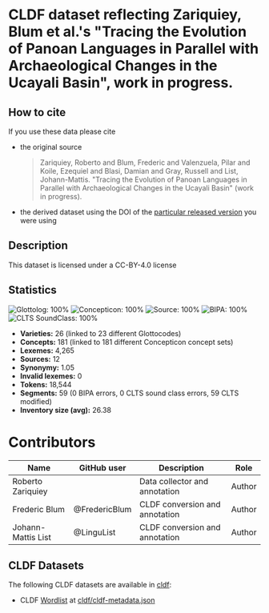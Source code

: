 # CLDF dataset reflecting Zariquiey, Blum et al.'s "Tracing the Evolution of Panoan Languages in Parallel with Archaeological Changes in the Ucayali Basin", work in progress.

## How to cite

If you use these data please cite
- the original source
  > Zariquiey, Roberto and Blum, Frederic and Valenzuela, Pilar and Koile, Ezequiel and Blasi, Damian and Gray, Russell and List, Johann-Mattis. "Tracing the Evolution of Panoan Languages in Parallel with Archaeological Changes in the Ucayali Basin" (work in progress).
- the derived dataset using the DOI of the [particular released version](../../releases/) you were using

## Description


This dataset is licensed under a CC-BY-4.0 license

## Statistics


![Glottolog: 100%](https://img.shields.io/badge/Glottolog-100%25-brightgreen.svg "Glottolog: 100%")
![Concepticon: 100%](https://img.shields.io/badge/Concepticon-100%25-brightgreen.svg "Concepticon: 100%")
![Source: 100%](https://img.shields.io/badge/Source-100%25-brightgreen.svg "Source: 100%")
![BIPA: 100%](https://img.shields.io/badge/BIPA-100%25-brightgreen.svg "BIPA: 100%")
![CLTS SoundClass: 100%](https://img.shields.io/badge/CLTS%20SoundClass-100%25-brightgreen.svg "CLTS SoundClass: 100%")

- **Varieties:** 26 (linked to 23 different Glottocodes)
- **Concepts:** 181 (linked to 181 different Concepticon concept sets)
- **Lexemes:** 4,265
- **Sources:** 12
- **Synonymy:** 1.05
- **Invalid lexemes:** 0
- **Tokens:** 18,544
- **Segments:** 59 (0 BIPA errors, 0 CLTS sound class errors, 59 CLTS modified)
- **Inventory size (avg):** 26.38

# Contributors

Name | GitHub user | Description | Role |
--- | --- | --- | --- |
Roberto Zariquiey | | Data collector and annotation | Author |
Frederic Blum | @FredericBlum | CLDF conversion and annotation | Author |
Johann-Mattis List | @LinguList| CLDF conversion and annotation | Author |




## CLDF Datasets

The following CLDF datasets are available in [cldf](cldf):

- CLDF [Wordlist](https://github.com/cldf/cldf/tree/master/modules/Wordlist) at [cldf/cldf-metadata.json](cldf/cldf-metadata.json)